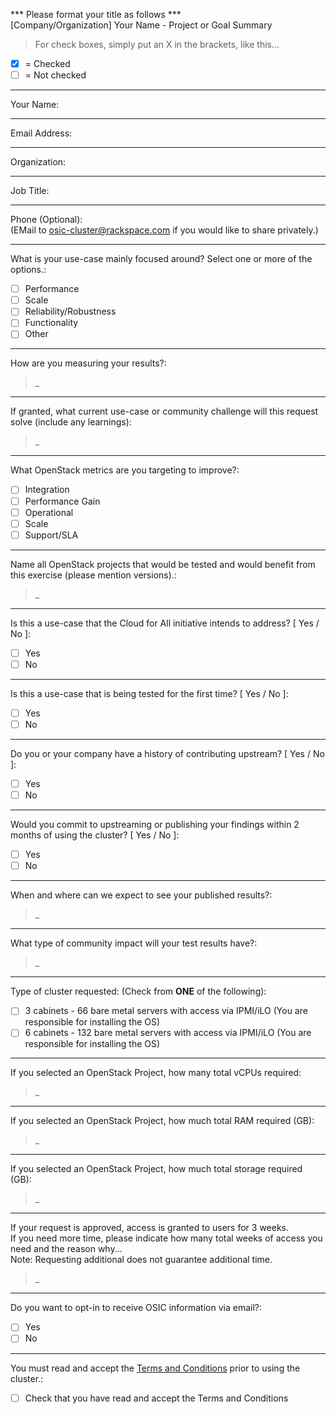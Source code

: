 *** Please format your title as follows ***  
[Company/Organization] Your Name - Project or Goal Summary  

> For check boxes, simply put an X in the brackets, like this...
- [X]  =  Checked
- [ ]  =  Not checked

---
Your Name:  

---
Email Address:  

---
Organization:  

---
Job Title:  

---
Phone (Optional):  
(EMail to  osic-cluster@rackspace.com  if you would like to share privately.)

---
What is your use-case mainly focused around? Select one or more of the options.:
- [ ] Performance
- [ ] Scale
- [ ] Reliability/Robustness
- [ ] Functionality
- [ ] Other
 
---
How are you measuring your results?:  
> _

---
If granted, what current use-case or community challenge will this request solve (include any learnings): 
> _

---
What OpenStack metrics are you targeting to improve?:
- [ ] Integration
- [ ] Performance Gain
- [ ] Operational
- [ ] Scale
- [ ] Support/SLA

---
Name all OpenStack projects that would be tested and would benefit from this exercise (please mention versions).:
> _

---
Is this a use-case that the Cloud for All initiative intends to address? [ Yes / No ]:
- [ ] Yes
- [ ] No

---
Is this a use-case that is being tested for the first time? [ Yes / No ]:
- [ ] Yes
- [ ] No

---
Do you or your company have a history of contributing upstream? [ Yes / No ]:
- [ ] Yes
- [ ] No

---
Would you commit to upstreaming or publishing your findings within 2 months of using the cluster? [ Yes / No ]:
- [ ] Yes
- [ ] No

---
When and where can we expect to see your published results?:
> _

---
What type of community impact will your test results have?:
> _

---
Type of cluster requested: (Check from **ONE** of the following):
- [ ] 3 cabinets - 66 bare metal servers with access via IPMI/iLO (You are responsible for installing the OS)
- [ ] 6 cabinets - 132 bare metal servers with access via IPMI/iLO (You are responsible for installing the OS)

---
If you selected an OpenStack Project, how many total vCPUs required:  
> _

---
If you selected an OpenStack Project, how much total RAM required (GB):  
> _

---
If you selected an OpenStack Project, how much total storage required (GB):  
> _

---
If your request is approved, access is granted to users for 3 weeks.  
If you need more time, please indicate how many total weeks of access you need and the reason why...  
Note: Requesting additional does not guarantee additional time.  
  
> _

---
Do you want to opt-in to receive OSIC information via email?:
- [ ] Yes
- [ ] No

---
You must read and accept the [Terms and Conditions](http://go.rackspace.com/rs/045-QRG-025/images/OSIC%20ToS%20Final.pdf) prior to using the cluster.:
- [ ] Check that you have read and accept the Terms and Conditions  
